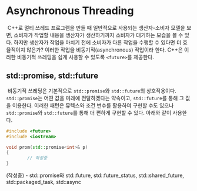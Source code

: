 # Asynchronous Threading

&nbsp;C++로 멀티 쓰레드 프로그램을 만들 때 일반적으로 사용되는 생산자-소비자 모델을 보면, 소비자가 작업할 내용을 생산자가 생산하기까지 소비자가 대기하는 모습을 볼 수 있다. 하지만 생산자가 작업을 마치기 전에 소비자가 다른 작업을 수행할 수 있다면 더 효율적이지 않은가? 이러한 작업을 비동기적(asynchronous) 작업이라 한다. C++은 이러한 비동기적 쓰레딩을 쉽게 사용할 수 있도록 `<future>`를 제공한다.


## std::promise, std::future

&nbsp;비동기적 쓰레딩은 기본적으로 `std::promise`와 `std::future`의 상호작용이다. `std::promise`는 어떤 값을 미래에 전달하겠다는 약속이고, `std::future`를 통해 그 값을 이용한다. 이러한 패턴은 뮤텍스와 조건 변수를 활용하여 구현할 수도 있으나 `std::promise`와 `std::future`를 통해 더 편하게 구현할 수 있다. 아래와 같이 사용한다.

```C++
#include <future>
#include <iostream>

void prom(std::promise<int>& p)
{
        // 작성중
}
```

(작성중) - std::promise와 std::future, std::future_status, std::shared_future, std::packaged_task, std::async
